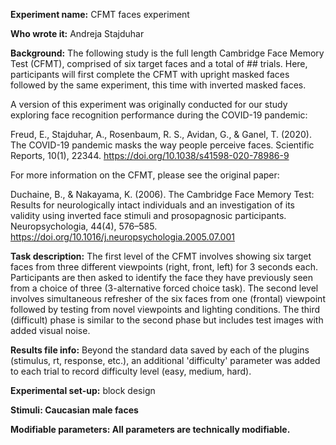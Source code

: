<b>Experiment name:</b> CFMT faces experiment

<b>Who wrote it:</b> Andreja Stajduhar 

<b>Background:</b> The following study is the full length Cambridge Face Memory Test (CFMT), comprised of six target faces and a total of ## trials. Here, participants will first complete the CFMT with upright masked faces followed by the same experiment, this time with inverted masked faces.

A version of this experiment was originally conducted for our study exploring face recognition performance during the COVID-19 pandemic: 

Freud, E., Stajduhar, A., Rosenbaum, R. S., Avidan, G., & Ganel, T. (2020). The COVID-19 pandemic masks the way people perceive faces. Scientific Reports, 10(1), 22344. https://doi.org/10.1038/s41598-020-78986-9

For more information on the CFMT, please see the original paper:

Duchaine, B., & Nakayama, K. (2006). The Cambridge Face Memory Test: Results for neurologically intact individuals and an investigation of its validity using inverted face stimuli and prosopagnosic participants. Neuropsychologia, 44(4), 576–585. https://doi.org/10.1016/j.neuropsychologia.2005.07.001


<b>Task description:</b> The first level of the CFMT involves showing six target faces from three different viewpoints (right, front, left) for 3 seconds each. Participants are then asked to identify the face they have previously seen from a choice of three (3-alternative forced choice task). The second level involves simultaneous refresher of the six faces from one (frontal) viewpoint followed by testing from novel viewpoints and lighting conditions. The third (difficult) phase is similar to the second phase but includes test images with added visual noise.

<b>Results file info:</b> Beyond the standard data saved by each of the plugins (stimulus, rt, response, etc.), an additional 'difficulty' parameter was added to each trial to record difficulty level (easy, medium, hard).

<b>Experimental set-up:</b> block design

<b>Stimuli:<b> Caucasian male faces

<b>Modifiable parameters:</b> All parameters are technically modifiable.
